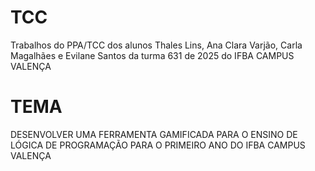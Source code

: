 # TCC
Trabalhos do PPA/TCC dos alunos Thales Lins, Ana Clara Varjão, Carla Magalhães e Evilane Santos da turma 631 de 2025 do IFBA CAMPUS VALENÇA

<h1>TEMA</h1>
<p>DESENVOLVER UMA FERRAMENTA GAMIFICADA PARA O ENSINO DE LÓGICA DE PROGRAMAÇÃO PARA O PRIMEIRO ANO DO IFBA CAMPUS VALENÇA
</p>
